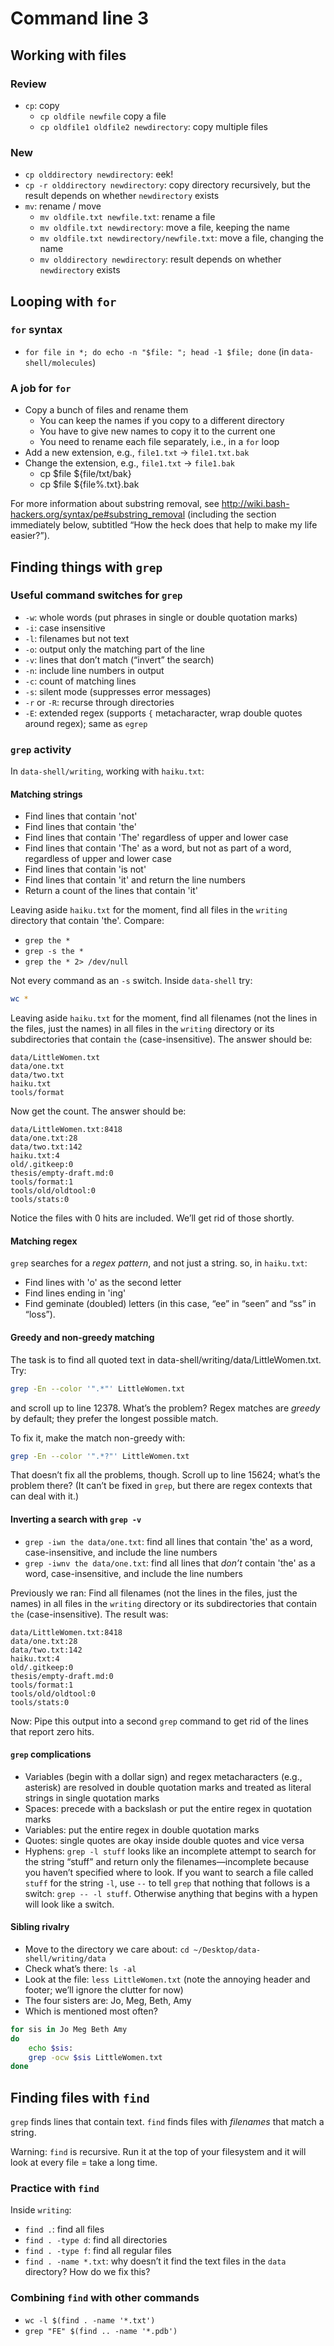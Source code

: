 # Command line 3

## Working with files

### Review

* `cp`: copy
	* `cp oldfile newfile` copy a file
	* `cp oldfile1 oldfile2 newdirectory`: copy multiple files

### New

* `cp olddirectory newdirectory`: eek!
* `cp -r olddirectory newdirectory`: copy directory recursively, but the result depends on whether `newdirectory` exists
* `mv`: rename / move
	* `mv oldfile.txt newfile.txt`: rename a file
	* `mv oldfile.txt newdirectory`: move a file, keeping the name
	* `mv oldfile.txt newdirectory/newfile.txt`: move a file, changing the name
	* `mv olddirectory newdirectory`: result depends on whether `newdirectory` exists

## Looping with `for`

### `for` syntax

* `for file in *; do echo -n "$file: "; head -1 $file; done` (in `data-shell/molecules`)

### A job for `for`

* Copy a bunch of files and rename them
	* You can keep the names if you copy to a different directory
	* You have to give new names to copy it to the current one
	* You need to rename each file separately, i.e., in a `for` loop
* Add a new extension, e.g., `file1.txt` → `file1.txt.bak`
* Change the extension, e.g., `file1.txt` → `file1.bak` 
	* cp $file ${file/txt/bak}
	* cp $file ${file%.txt}.bak 

For more information about substring removal, see <http://wiki.bash-hackers.org/syntax/pe#substring_removal> (including the section immediately below, subtitled “How the heck does that help to make my life easier?”).

## Finding things with `grep`

### Useful command switches for `grep`

* `-w`: whole words (put phrases in single or double quotation marks)
* `-i`: case insensitive
* `-l`: filenames but not text
* `-o`: output only the matching part of the line
* `-v`: lines that don’t match (“invert” the search)
* `-n`: include line numbers in output
* `-c`: count of matching lines
* `-s`: silent mode (suppresses error messages)
* `-r` or `-R`: recurse through directories
* `-E`: extended regex (supports `{` metacharacter, wrap double quotes around regex); same as `egrep`

### `grep` activity

In `data-shell/writing`, working with `haiku.txt`:

#### Matching strings

* Find lines that contain 'not'
* Find lines that contain 'the'
* Find lines that contain 'The' regardless of upper and lower case
* Find lines that contain 'The' as a word, but not as part of a word, regardless of upper and lower case
* Find lines that contain 'is not'
* Find lines that contain 'it' and return the line numbers
* Return a count of the lines that contain 'it' 

Leaving aside `haiku.txt` for the moment, find all files in the `writing` directory that contain 'the'. Compare:

* `grep the *`
* `grep -s the *`
* `grep the * 2> /dev/null`

Not every command as an `-s` switch. Inside `data-shell` try:

```bash
wc *
```

Leaving aside `haiku.txt` for the moment, find all filenames (not the lines in the files, just the names) in all files in the `writing` directory or its subdirectories that contain `the` (case-insensitive). The answer should be:

	data/LittleWomen.txt
	data/one.txt
	data/two.txt
	haiku.txt
	tools/format

Now get the count. The answer should be:

	data/LittleWomen.txt:8418
	data/one.txt:28
	data/two.txt:142
	haiku.txt:4
	old/.gitkeep:0
	thesis/empty-draft.md:0
	tools/format:1
	tools/old/oldtool:0
	tools/stats:0

Notice the files with 0 hits are included. We’ll get rid of those shortly.

#### Matching regex

`grep` searches for a _regex pattern_, and not just a string. so, in `haiku.txt`:

* Find lines with 'o' as the second letter
* Find lines ending in 'ing'
* Find geminate (doubled) letters (in this case, “ee” in “seen” and “ss” in “loss”).

#### Greedy and non-greedy matching

The task is to find all quoted text in data-shell/writing/data/LittleWomen.txt. Try:

```bash
grep -En --color '".*"' LittleWomen.txt
```

and scroll up to line 12378. What’s the problem? Regex matches are *greedy* by default; they prefer the longest possible match.

To fix it, make the match non-greedy with:

```bash
grep -En --color '".*?"' LittleWomen.txt
```

That doesn’t fix all the problems, though. Scroll up to line 15624; what’s the problem there? (It can’t be fixed in `grep`, but there are regex contexts that can deal with it.)

#### Inverting a search with `grep -v`

* `grep -iwn the data/one.txt`: find all lines that contain 'the' as a word, case-insensitive, and include the line numbers
* `grep -iwnv the data/one.txt`: find all lines that *don’t* contain 'the' as a word, case-insensitive, and include the line numbers

Previously we ran: Find all filenames (not the lines in the files, just the names) in all files in the `writing` directory or its subdirectories that contain `the` (case-insensitive). The result was:

	data/LittleWomen.txt:8418
	data/one.txt:28
	data/two.txt:142
	haiku.txt:4
	old/.gitkeep:0
	thesis/empty-draft.md:0
	tools/format:1
	tools/old/oldtool:0
	tools/stats:0

Now: Pipe this output into a second `grep` command to get rid of the lines that report zero hits.

#### `grep` complications

* Variables (begin with a dollar sign) and regex metacharacters (e.g., asterisk) are resolved in double quotation marks and treated as literal strings in single quotation marks
* Spaces: precede with a backslash or put the entire regex in quotation marks
* Variables: put the entire regex in double quotation marks 
* Quotes: single quotes are okay inside double quotes and vice versa
* Hyphens: `grep -l stuff` looks like an incomplete attempt to search for the string “stuff” and return only the filenames—incomplete because you haven’t specified where to look. If you want to search a file called `stuff` for the string `-l`, use `--` to tell `grep` that nothing that follows is a switch: `grep -- -l stuff`. Otherwise anything that begins with a hypen will look like a switch.

#### Sibling rivalry

* Move to the directory we care about: `cd ~/Desktop/data-shell/writing/data`
* Check what’s there: `ls -al`
* Look at the file: `less LittleWomen.txt` (note the annoying header and footer; we’ll ignore the clutter for now)
* The four sisters are: Jo, Meg, Beth, Amy
* Which is mentioned most often?

```bash
for sis in Jo Meg Beth Amy
do
	echo $sis:
	grep -ocw $sis LittleWomen.txt
done
```

## Finding files with `find`

`grep` finds lines that contain text. `find` finds files with *filenames* that match a string.

Warning: `find` is recursive. Run it at the top of your filesystem and it will look at every file = take a long time.

### Practice with `find`

Inside `writing`:

* `find .`: find all files
* `find . -type d`: find all directories
* `find . -type f`: find all regular files
* `find . -name *.txt`: why doesn’t it find the text files in the `data` directory? How do we fix this?

### Combining `find` with other commands

* `wc -l $(find . -name '*.txt')`
* `grep "FE" $(find .. -name '*.pdb')`
